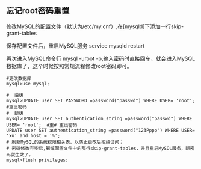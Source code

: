 ## 忘记root密码重置

修改MySQL的配置文件（默认为/etc/my.cnf）,在[mysqld]下添加一行skip-grant-tables

保存配置文件后，重启MySQL服务 service mysqld restart

再次进入MySQL命令行 mysql -uroot -p,输入密码时直接回车，就会进入MySQL数据库了，这个时候按照常规流程修改root密码即可。

```mysql
#更改数据库
mysql>use mysql;    

#  旧版
mysql>UPDATE user SET PASSWORD =password("passwd") WHERE USER= 'root';  #重设密码
#  新版
mysql>UPDATE user SET authentication_string =password("passwd") WHERE USER= 'root';  #重# 重设密码
UPDATE user SET authentication_string =password("123Pppp") WHERE USER= 'xu' and host = '%';
# 刷新MySQL的系统权限相关表，以防止更改后拒绝访问；
# 密码修改完毕后,删掉配置文件中的那行skip-grant-tables，并且重启MySQL服务，新密码就生效了。
mysql>flush privileges; 

```

